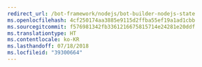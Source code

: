 ```yaml
---
redirect_url: /bot-framework/nodejs/bot-builder-nodejs-state
ms.openlocfilehash: 4cf250174aa3885e9115d2ffba55ef19a1ad1cbb
ms.sourcegitcommit: f576981342fb3361216675815714e24281e20ddf
ms.translationtype: HT
ms.contentlocale: ko-KR
ms.lasthandoff: 07/18/2018
ms.locfileid: "39300664"
---
```

